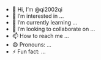 - 👋 Hi, I’m @qi2002qi
- 👀 I’m interested in ...
- 🌱 I’m currently learning ...
- 💞️ I’m looking to collaborate on ...
- 📫 How to reach me ...
- 😄 Pronouns: ...
- ⚡ Fun fact: ...

<!---
qi2002qi/qi2002qi is a ✨ special ✨ repository because its `README.md` (this file) appears on your GitHub profile.
You can click the Preview link to take a look at your changes.
--->

